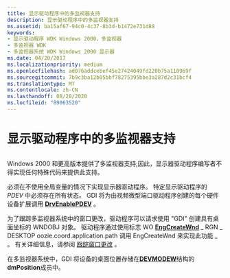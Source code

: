 ```yaml
---
title: 显示驱动程序中的多监视器支持
description: 显示驱动程序中的多监视器支持
ms.assetid: ba15af67-94c0-4c37-8b3d-b1472e731d88
keywords:
- 显示驱动程序 WDK Windows 2000，多监视器
- 多监视器 WDK
- 多监视器系统 WDK Windows 2000 显示器
ms.date: 04/20/2017
ms.localizationpriority: medium
ms.openlocfilehash: ad076addcebef45e27424049fd220b75a110969f
ms.sourcegitcommit: 7b9c3ba12b05bbf78275395bbe3a287d2c31bcf4
ms.translationtype: MT
ms.contentlocale: zh-CN
ms.lasthandoff: 08/28/2020
ms.locfileid: "89063520"
---
```

# <a name="multiple-monitor-support-in-the-display-driver"></a>显示驱动程序中的多监视器支持


## <span id="ddk_multiple_monitor_support_in_the_display_driver_gg"></span><span id="DDK_MULTIPLE_MONITOR_SUPPORT_IN_THE_DISPLAY_DRIVER_GG"></span>


Windows 2000 和更高版本提供了多监视器支持;因此，显示器驱动程序编写者不得实现任何特殊代码来提供此支持。

必须在不使用全局变量的情况下实现显示器驱动程序。 特定显示驱动程序的 *PDEV* 中必须存在所有状态。 GDI 将为由视频微型端口驱动程序创建的每个硬件设备扩展调用 [**DrvEnablePDEV**](/windows/desktop/api/winddi/nf-winddi-drvenablepdev) 。

为了跟踪多监视器系统中的窗口更改，驱动程序可以请求使用 "GDI" 创建具有桌面坐标的 WNDOBJ 对象。 驱动程序通过使用标志 WO [**EngCreateWnd**](/windows/desktop/api/winddi/nf-winddi-engcreatewnd) \_ RGN \_ DESKTOP oozie.coord.application.path 调用 EngCreateWnd 来实现此功能 \_ 。 有关详细信息，请参阅 [跟踪窗口更改](tracking-window-changes.md) 。

在多监视器系统中，GDI 将设备的桌面位置存储在[**DEVMODEW**](/windows/desktop/api/wingdi/ns-wingdi-_devicemodew)结构的**dmPosition**成员中。

 

